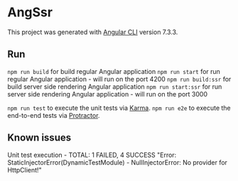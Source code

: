 # AngSsr

This project was generated with [Angular CLI](https://github.com/angular/angular-cli) version 7.3.3.

## Run

`npm run build` for build regular Angular application
`npm run start` for run regular Angular application - will run on the port 4200
`npm run build:ssr` for build server side rendering Angular application
`npm run start:ssr` for run server side rendering Angular application - will run on the port 3000

`npm run test` to execute the unit tests via [Karma](https://karma-runner.github.io).
`npm run e2e` to execute the end-to-end tests via [Protractor](http://www.protractortest.org/).

## Known issues

Unit test execution - TOTAL: 1 FAILED, 4 SUCCESS
"Error: StaticInjectorError(DynamicTestModule) - NullInjectorError: No provider for HttpClient!"
